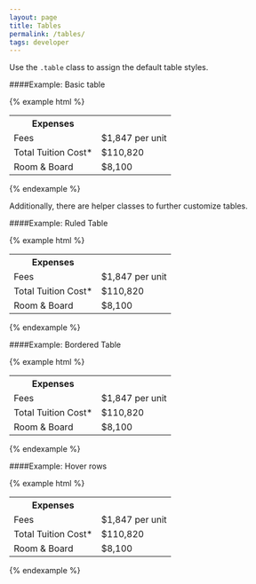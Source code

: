 ```yaml
---
layout: page
title: Tables
permalink: /tables/
tags: developer
---
```


Use the `.table` class to assign the default table styles.

####Example: Basic table

{% example html %}
<table class="table">
    <tbody>
        <tr>
            <th>Expenses</th>
            <td></td>
        </tr>
        <tr>
            <td>Fees</td>
            <td>$1,847 per unit</td>
        </tr>
        <tr>
            <td>Total Tuition Cost*</td>
            <td>$110,820</td>
        </tr>
        <tr>
            <td>Room &amp; Board</td>
            <td>$8,100</td>
        </tr>
    </tbody>
</table>
{% endexample %}

Additionally, there are helper classes to further customize tables.

####Example: Ruled Table

{% example html %}
<table class="table table-ruled">
    <tbody>
        <tr>
            <th>Expenses</th>
            <td></td>
        </tr>
        <tr>
            <td>Fees</td>
            <td>$1,847 per unit</td>
        </tr>
        <tr>
            <td>Total Tuition Cost*</td>
            <td>$110,820</td>
        </tr>
        <tr>
            <td>Room &amp; Board</td>
            <td>$8,100</td>
        </tr>
    </tbody>
</table>
{% endexample %}

####Example: Bordered Table

{% example html %}
<table class="table table-bordered">
    <tbody>
        <tr>
            <th>Expenses</th>
            <td></td>
        </tr>
        <tr>
            <td>Fees</td>
            <td>$1,847 per unit</td>
        </tr>
        <tr>
            <td>Total Tuition Cost*</td>
            <td>$110,820</td>
        </tr>
        <tr>
            <td>Room &amp; Board</td>
            <td>$8,100</td>
        </tr>
    </tbody>
</table>
{% endexample %}

####Example: Hover rows

{% example html %}
<table class="table table-hover table-ruled">
    <tbody>
        <tr>
            <th>Expenses</th>
            <td></td>
        </tr>
        <tr>
            <td>Fees</td>
            <td>$1,847 per unit</td>
        </tr>
        <tr>
            <td>Total Tuition Cost*</td>
            <td>$110,820</td>
        </tr>
        <tr>
            <td>Room &amp; Board</td>
            <td>$8,100</td>
        </tr>
    </tbody>
</table>
{% endexample %}
